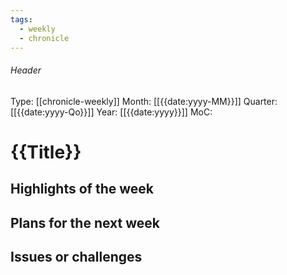 ```yaml
---
tags:
  - weekly
  - chronicle
---
```

###### Header
Type: [[chronicle-weekly]]
Month: [[{{date:yyyy-MM}}]]
Quarter: [[{{date:yyyy-Qo}}]]
Year: [[{{date:yyyy}}]]
MoC: 
# {{Title}}

## Highlights of the week



## Plans for the next week



## Issues or challenges
